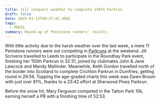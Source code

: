 ```yaml
---
title: Jill conquers weather to complete 150th Parkrun
draft: false
date: 2025-01-13T09:27:42.369Z
tags:
  - PRESS
summary: Round-up of Penistone runners' results
---
```

With little activity due to the harsh weather over the last week, a mere 11 Penistone runners were out competing in [Parkruns](https://results.pfrac.co.uk/parkrun-2025/2025-01-11) at the weekend.  Jill Scrivens travelled to Leeds to participate in the Roundhay Park event, finishing her 150th Parkrun in 32:31, joined by clubmates John & Jane Lawcock and Mandy Mallinder. Meanwhile, Keith Gordon travelled north of the border into Scotland to complete Crichton Parkrun in Dumfries, getting round in 26:56. Topping the age-graded charts this week was Dawn Broom with just over 81%, thanks to a 23:42 effort at Sherwood Pines Parkrun.

Before the snow hit, Mary Ferguson competed in the Tatton Park 10k, earning herself a PB with a finishing time of 52:53.